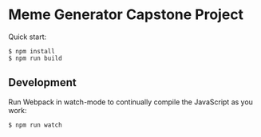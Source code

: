# Meme Generator Capstone Project

Quick start:

```
$ npm install
$ npm run build
````

## Development

Run Webpack in watch-mode to continually compile the JavaScript as you work:

```
$ npm run watch
```

